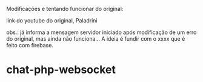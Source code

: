 Modificações e tentando funcionar do original:

link do youtube do original, Paladrini 

obs.: já informa a mensagem servidor iniciado após modificação de um erro do original, mas ainda não funciona... A ideia é fundir com o xxxx que é feito com firebase.

# chat-php-websocket
